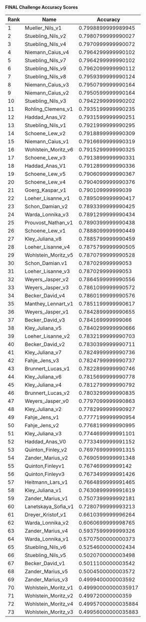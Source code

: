 **FINAL Challenge Accuracy Scores**



|Rank|Name|Accuracy|
|----|-----|---|
|1|Mueller_Nils_v1|0.7998899999989945|
|2|Stuebling_Nils_v2|0.7980799999990027|
|3|Stuebling_Nils_v4|0.7970999999990072|
|4|Niemann_Caius_v4|0.7964299999990102|
|5|Stuebling_Nils_v7|0.7964299999990102|
|6|Stuebling_Nils_v9|0.7962099999990112|
|7|Stuebling_Nils_v8|0.7959399999990124|
|8|Niemann_Caius_v3|0.7950799999990164|
|9|Niemann_Caius_v2|0.7950599999990164|
|10|Stuebling_Nils_v3|0.7942299999990202|
|11|Rohling_Clemens_v1|0.7935199999990235|
|12|Haddad_Anas_V2|0.7931599999990251|
|13|Stuebling_Nils_v1|0.7921999999990295|
|14|Schoene_Lew_v2|0.7918899999990309|
|15|Niemann_Caius_v1|0.7916699999990319|
|16|Wohlstein_Moritz_v6|0.7915299999990325|
|17|Schoene_Lew_v3|0.7913899999990331|
|18|Haddad_Anas_V1|0.7912899999990336|
|19|Schoene_Lew_v5|0.7906099999990367|
|20|Schoene_Lew_v4|0.7904099999990376|
|21|Goerg_Kaspar_v1|0.790109999999039|
|22|Loeher_Lisanne_v1|0.7895099999990417|
|23|Schon_Damian_v2|0.7893399999990425|
|24|Warda_Lonnika_v3|0.7891299999990434|
|25|Prouvost_Nathan_v1|0.7890399999990438|
|26|Schoene_Lew_v1|0.7888099999990449|
|27|Kley_Juliana_v8|0.7885799999990459|
|28|Loeher_Lisanne_v4|0.7875799999990505|
|29|Wohlstein_Moritz_v5|0.7870799999990528|
|30|Schon_Damian.v1|0.787029999999053|
|31|Loeher_Lisanne_v3|0.787029999999053|
|32|Weyers_Jasper_v2|0.7864599999990556|
|33|Weyers_Jasper_v3|0.7861099999990572|
|34|Becker_David_v4|0.7860199999990576|
|35|Manthey_Lennart_v1|0.7851199999990617|
|36|Weyers_Jasper_v1|0.7842899999990655|
|37|Becker_David_v3|0.784169999999066|
|38|Kley_Juliana_v5|0.7840299999990666|
|39|Loeher_Lisanne_v2|0.7832199999990703|
|40|Becker_David_v2|0.7830399999990711|
|41|Kley_Juliana_v7|0.7824999999990736|
|42|Fahje_Jens_v3|0.7824799999990737|
|43|Brunnert_Lucas_v1|0.7822899999990746|
|44|Kley_Juliana_v6|0.7815699999990778|
|45|Kley_Juliana_v4|0.7812799999990792|
|46|Brunnert_Lucas_v2|0.7803299999990835|
|47|Weyers_Jasper_v0|0.7797099999990863|
|48|Kley_Juliana_v2|0.7782999999990927|
|49|Fahje_Jens_v1|0.7777199999990954|
|50|Fahje_Jens_v2|0.7768199999990995|
|51|Kley_Juliana_v3|0.7744699999991101|
|52|Haddad_Anas_V0|0.7733499999991152|
|53|Quinton_Finley_v2|0.7697699999991315|
|54|Zander_Marius_v2|0.7690599999991348|
|55|Quinton,Finleyv1|0.767469999999142|
|56|Quinton,Finleyv3|0.7673499999991426|
|57|Heitmann_Lars_v1|0.7664899999991465|
|58|Kley_Juliana_v1|0.7630899999991619|
|59|Zander_Marius_v1|0.7507399999992181|
|60|Lanetskaya_Sofia_v1|0.7280799999993213|
|61|Dreyer_Kristof_v1|0.6610399999996264|
|62|Warda_Lonnika_v2|0.6060699999998765|
|63|Zander_Marius_v4|0.5937599999999326|
|64|Warda_Lonnika_v1|0.5707500000000373|
|65|Stuebling_Nils_v6|0.5254600000002434|
|66|Stuebling_Nils_v5|0.5020700000003498|
|67|Becker_David_v1|0.5011100000003542|
|68|Zander_Marius_v5|0.5004500000003572|
|69|Zander_Marius_v3|0.4999400000003592|
|70|Wohlstein_Moritz_v1|0.49990000000035917|
|71|Wohlstein_Moritz_v2|0.499720000000359|
|72|Wohlstein_Moritz_v4|0.49957000000035884|
|73|Wohlstein_Moritz_v3|0.49956000000035883|
